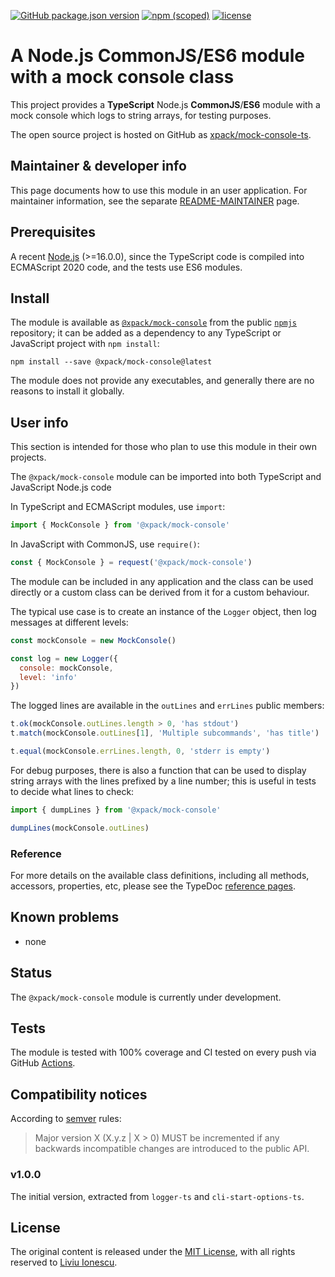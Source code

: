 [![GitHub package.json version](https://img.shields.io/github/package-json/v/xpack/mock-console-ts)](https://github.com/xpack/mock-console-ts/blob/mater/package.json)
[![npm (scoped)](https://img.shields.io/npm/v/@xpack/mock-console.svg)](https://www.npmjs.com/package/@xpack/mock-console)
[![license](https://img.shields.io/github/license/xpack/mock-console-ts.svg)](https://github.com/xpack/mock-console-ts/blob/xpack/LICENSE)

# A Node.js CommonJS/ES6 module with a mock console class

This project provides a **TypeScript** Node.js **CommonJS**/**ES6** module
with a mock console which logs to string arrays, for testing purposes.

The open source project is hosted on GitHub as
[xpack/mock-console-ts](https://github.com/xpack/mock-console-ts).

## Maintainer & developer info

This page documents how to use this module in an user application.
For maintainer information, see the separate
[README-MAINTAINER](https://github.com/xpack/mock-console-ts/blob/master/README-MAINTAINER.md)
page.

## Prerequisites

A recent [Node.js](https://nodejs.org) (>=16.0.0), since the TypeScript code
is compiled into ECMAScript 2020 code, and the tests use ES6 modules.

## Install

The module is available as
[`@xpack/mock-console`](https://www.npmjs.com/package/@xpack/mock-console/)
from the public [`npmjs`](https://www.npmjs.com) repository;
it can be added as a dependency to any TypeScript or JavaScript
project with `npm install`:

```console
npm install --save @xpack/mock-console@latest
```

The module does not provide any executables, and generally there are no
reasons to install it globally.

## User info

This section is intended for those who plan to use this module in their
own projects.

The `@xpack/mock-console` module can be imported into both TypeScript
and JavaScript Node.js code

In TypeScript and ECMAScript modules, use `import`:

```typescript
import { MockConsole } from '@xpack/mock-console'
```

In JavaScript with CommonJS, use `require()`:

```javascript
const { MockConsole } = request('@xpack/mock-console')
```

The module can be included in any application and the class can be used
directly or a custom class can be derived from it for a custom behaviour.

The typical use case is to create an instance of the `Logger` object,
then log messages at different levels:

```javascript
const mockConsole = new MockConsole()

const log = new Logger({
  console: mockConsole,
  level: 'info'
})
```

The logged lines are available in the `outLines` and
`errLines` public members:

```javascript
t.ok(mockConsole.outLines.length > 0, 'has stdout')
t.match(mockConsole.outLines[1], 'Multiple subcommands', 'has title')

t.equal(mockConsole.errLines.length, 0, 'stderr is empty')
```

For debug purposes, there is also a function that can be used to display
string arrays with the lines prefixed by a line number; this is useful
in tests to decide what lines to check:

```javascript
import { dumpLines } from '@xpack/mock-console'

dumpLines(mockConsole.outLines)
```

### Reference

For more details on the available class definitions, including all methods,
accessors, properties, etc,
please see the TypeDoc
[reference pages](https://xpack.github.io/mock-console-ts).

## Known problems

- none

## Status

The `@xpack/mock-console` module is currently under development.

## Tests

The module is tested
with 100% coverage and CI tested on every push via GitHub
[Actions](https://github.com/xpack/mock-console-ts/actions).

## Compatibility notices

According to [semver](https://semver.org) rules:

> Major version X (X.y.z | X > 0) MUST be incremented if any
backwards incompatible changes are introduced to the public API.

### v1.0.0

The initial version, extracted from `logger-ts` and `cli-start-options-ts`.

## License

The original content is released under the
[MIT License](https://opensource.org/license/mit/),
with all rights reserved to
[Liviu Ionescu](https://github.com/ilg-ul).
